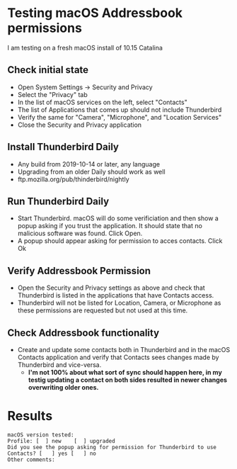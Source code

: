 Testing macOS Addressbook permissions
=====================================

I am testing on a fresh macOS install of 10.15 Catalina

## Check initial state

* Open System Settings -> Security and Privacy
* Select the "Privacy" tab
* In the list of macOS services on the left, select "Contacts"
* The list of Applications that comes up should not  include Thunderbird
* Verify the same for "Camera", "Microphone", and "Location Services"
* Close the Security and Privacy application

## Install Thunderbird Daily

* Any build from 2019-10-14 or later, any language
* Upgrading from an older Daily should work as well
* ftp.mozilla.org/pub/thinderbird/nightly

## Run Thunderbird Daily

* Start Thunderbird. macOS will do some verificiation and then show a popup asking if you trust the application. It should state that no malicious software was found. Click  Open.
* A popup should appear asking for permission to acces contacts. Click Ok

## Verify Addressbook Permission

* Open the Security and Privacy settings as above and check that Thunderbird is listed in the applications that have Contacts access.
* Thunderbird will not be listed for Location, Camera, or Microphone as these permissions are requested but not used at this time.

## Check Addressbook functionality

* Create and update some contacts both in Thunderbird and in the macOS Contacts application and verify that Contacts sees changes made by Thunderbird and vice-versa.
	* **I'm not 100%  about what sort of sync should happen here, in my testig updating a contact on both sides resulted in newer changes overwriting older ones.**

# Results

```
macOS version tested:
Profile: [  ] new    [  ] upgraded
Did you see the popup asking for permission for Thunderbird to use Contacts? [   ] yes [   ] no
Other comments:
```
